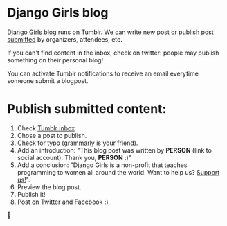 # Django Girls blog

[Django Girls blog](http://blog.djangogirls.org/) runs on Tumblr. We can write new post or publish post [submitted](http://blog.djangogirls.org/submit) by organizers, attendees, etc.

If you can't find content in the inbox, check on twitter: people may publish something on their personal blog!

You can activate Tumblr notifications to receive an email everytime someone submit a blogpost.

# Publish submitted content:

1. Check [Tumblr inbox](https://www.tumblr.com/inbox)
2. Chose a post to publish.
3. Check for typo ([grammarly](https://app.grammarly.com/) is your friend).
4. Add an introduction: "This blog post was written by **PERSON** (link to social account). Thank you, **PERSON** :)"
5. Add a conclusion: "Django Girls is a non-profit that teaches programming to women all around the world. Want to help us? [Support us!](https://djangogirls.org/donate/)".
6. Preview the blog post.
7. Publish it!
8. Post on Twitter and Facebook :)

:tada:
